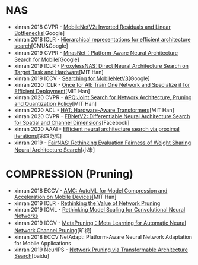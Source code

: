 
# NAS
* xinran 2018 CVPR - [MobileNetV2: Inverted Residuals and Linear Bottlenecks](https://openaccess.thecvf.com/content_cvpr_2018/papers/Sandler_MobileNetV2_Inverted_Residuals_CVPR_2018_paper.pdf)[Google]
* xinran 2018 ICLR - [Hierarchical representations for efficient architecture search](https://openreview.net/pdf?id=BJQRKzbA-)[CMU&Google]
* xinran 2019 CVPR - [MnasNet：Platform-Aware Neural Architecture Search for Mobile](https://openaccess.thecvf.com/content_CVPR_2019/papers/Tan_MnasNet_Platform-Aware_Neural_Architecture_Search_for_Mobile_CVPR_2019_paper.pdf)[Google]
* xinran 2019 ICLR - [ProxylessNAS: Direct Neural Architecture Search on Target Task and Hardware](https://www.bgp4.com/wp-content/uploads/2019/04/Proxyless-NAS.pdf)[MIT Han]
* xinran 2019 ICCV - [Searching for MobileNetV3](https://openaccess.thecvf.com/content_ICCV_2019/papers/Howard_Searching_for_MobileNetV3_ICCV_2019_paper.pdf)[Google]
* xinran 2020 ICLR - [Once for All: Train One Network and Specialize it for Efficient Deployment](https://openreview.net/pdf?id=HylxE1HKwS)[MIT Han]
* xinran 2020 CVPR - [APQ:Joint Search for Network Architecture, Pruning and Quantization Policy](https://openaccess.thecvf.com/content_CVPR_2020/papers/Wang_APQ_Joint_Search_for_Network_Architecture_Pruning_and_Quantization_Policy_CVPR_2020_paper.pdf)[MIT Han]
* xinran 2020 ACL - [HAT: Hardware-Aware Transformers](https://arxiv.org/pdf/2005.14187.pdf)[MIT Han]
* xinran 2020 CVPR - [FBNetV2: Differentiable Neural Architecture Search for Spatial and Channel Dimensions](https://research.fb.com/wp-content/uploads/2020/05/FBNetV2-Differentiable-Neural-Architecture-Search-for-Spatial-and-Channel-Dimensions.pdf)[Facebook]
* xinran 2020 AAAI - [Efficient neural architecture search via proximal iterations](https://ojs.aaai.org/index.php/AAAI/article/view/6143/5999)[第四范式]
* xinran 2019 - [FairNAS: Rethinking Evaluation Fairness of Weight Sharing Neural
Architecture Search](https://www.semanticscholar.org/paper/FairNAS%3A-Rethinking-Evaluation-Fairness-of-Weight-Chu-Zhang/a7ce95c6f674b7b5b19a532491d160d142f8b2d6)[小米]

# COMPRESSION (Pruning)
* xinran 2018 ECCV - [AMC: AutoML for Model Compression and Acceleration on Mobile Devices](https://openaccess.thecvf.com/content_ECCV_2018/papers/Yihui_He_AMC_Automated_Model_ECCV_2018_paper.pdf)[MIT Han]
* xinran 2019 ICLR - [Rethinking the Value of Network Pruning](https://openreview.net/pdf?id=rJlnB3C5Ym)
* xinran 2019 ICML - [Rethinking Model Scaling for Convolutional Neural Networks](https://proceedings.mlr.press/v97/tan19a/tan19a.pdf)
* xinran 2019 ICCV - [MetaPruning：Meta Learning for Automatic Neural Network Channel Pruning](http://openaccess.thecvf.com/content_ICCV_2019/papers/Liu_MetaPruning_Meta_Learning_for_Automatic_Neural_Network_Channel_Pruning_ICCV_2019_paper.pdf)[旷视]
* xinran 2018 ECCV NetAdapt: Platform-Aware Neural Network Adaptation for Mobile Applications
* xinran 2019 NeurIPS - [Network Pruning via Transformable Architecture Search](http://research.baidu.com/Public/uploads/5e75a4fa23775.pdf)[baidu]
